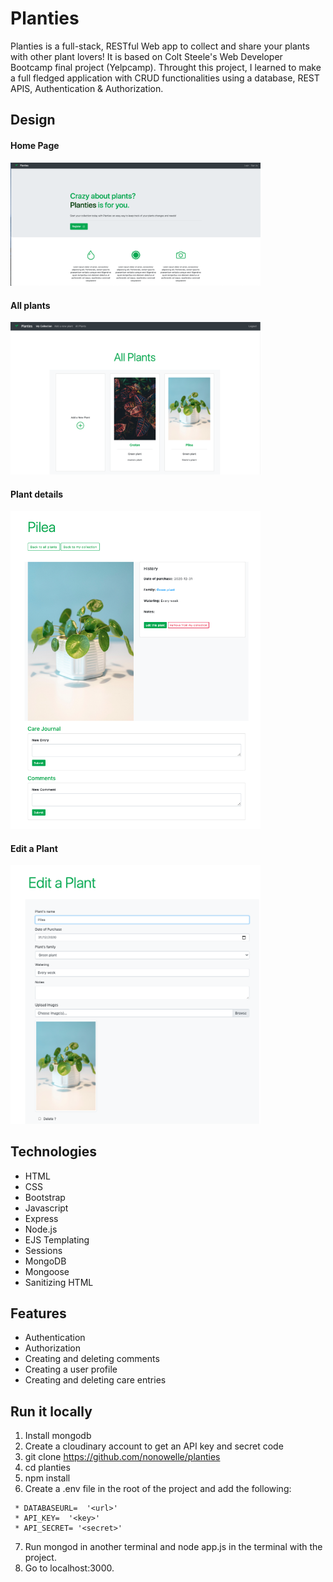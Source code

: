 # Planties
Planties is a full-stack, RESTful Web app to collect and share your plants with other plant lovers!
It is based on Colt Steele's Web Developer Bootcamp final project (Yelpcamp). Throught this project, I learned to make a full fledged application with CRUD functionalities using a database, REST APIS, Authentication & Authorization.

## Design

#### Home Page
<img src="./public/home.png" width="400"/>

#### All plants
<img src="./public/all-plants.png" width="400"/>

#### Plant details
<img src="./public/one-plant.png"  width="400"/>

#### Edit a Plant
<img src="./public/edit-plant.png" width="400"/>

## Technologies
* HTML
* CSS
* Bootstrap
* Javascript
* Express
* Node.js
* EJS Templating
* Sessions
* MongoDB
* Mongoose
* Sanitizing HTML


## Features

* Authentication
* Authorization
* Creating and deleting comments
* Creating a user profile
* Creating and deleting care entries


## Run it locally
1. Install mongodb
2. Create a cloudinary account to get an API key and secret code
3. git clone https://github.com/nonowelle/planties
4. cd planties
5. npm install
6. Create a .env file in the root of the project and add the following:
````
 * DATABASEURL=  '<url>'
 * API_KEY=  '<key>'
 * API_SECRET= '<secret>'
 ````
7. Run mongod in another terminal and node app.js in the terminal with the project.
8. Go to localhost:3000.





